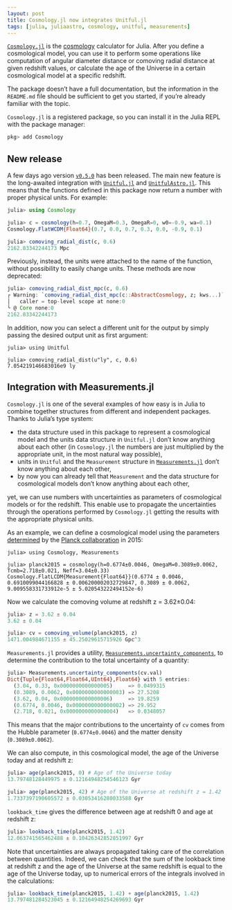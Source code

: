 ```yaml
---
layout: post
title: Cosmology.jl now integrates Unitful.jl
tags: [julia, juliaastro, cosmology, unitful, measurements]
---
```


[`Cosmology.jl`](https://github.com/JuliaAstro/Cosmology.jl) is the
[cosmology](https://en.wikipedia.org/wiki/Physical_cosmology) calculator for
Julia.  After you define a cosmological model, you can use it to perform some
operations like computation of angular diameter distance or comoving radial
distance at given redshift values, or calculate the age of the Universe in a
certain cosmological model at a specific redshift.

The package doesn’t have a full documentation, but the information in the
`README.md` file should be sufficient to get you started, if you’re already
familiar with the topic.

`Cosmology.jl` is a registered package, so you can install it in the Julia REPL
with the package manager:

```julia
pkg> add Cosmology
```

## New release

A few days ago version
[`v0.5.0`](https://github.com/JuliaAstro/Cosmology.jl/releases/tag/v0.5.0) has
been released.  The main new feature is the long-awaited integration with
[`Unitful.jl`](https://github.com/ajkeller34/Unitful.jl) and
[`UnitfulAstro.jl`](https://github.com/JuliaAstro/UnitfulAstro.jl).  This means
that the functions defined in this package now return a number with proper
physical units.  For example:

```julia
julia> using Cosmology

julia> c = cosmology(h=0.7, OmegaM=0.3, OmegaR=0, w0=-0.9, wa=0.1)
Cosmology.FlatWCDM{Float64}(0.7, 0.0, 0.7, 0.3, 0.0, -0.9, 0.1)

julia> comoving_radial_dist(c, 0.6)
2162.83342244173 Mpc
```

Previously, instead, the units were attached to the name of the function,
without possibility to easily change units.  These methods are now deprecated:

```julia
julia> comoving_radial_dist_mpc(c, 0.6)
┌ Warning: `comoving_radial_dist_mpc(c::AbstractCosmology, z; kws...)` is deprecated, use `ustrip(comoving_radial_dist(c::AbstractCosmology, z; kws...))` instead.
│   caller = top-level scope at none:0
└ @ Core none:0
2162.83342244173
```

In addition, now you can select a different unit for the output by simply
passing the desired output unit as first argument:

```
julia> using Unitful

julia> comoving_radial_dist(u"ly", c, 0.6)
7.054219146683016e9 ly
```

## Integration with Measurements.jl

`Cosmology.jl` is one of the several examples of how easy is in Julia to combine
together structures from different and independent packages.  Thanks to Julia’s
type system:

* the data structure used in this package to represent a cosmological model and
  the units data structure in `Unitful.jl` don’t know anything about each other
  (in `Cosmology.jl` the numbers are just multiplied by the appropriate unit, in
  the most natural way possible),
* units in `Unitful` and the `Measurement` structure in
  [`Measurements.jl`](https://github.com/JuliaPhysics/Measurements.jl) don’t
  know anything about each other,
* by now you can already tell that `Measurement` and the data structure for
  cosmological models don’t know anything about each other,

yet, we can use numbers with uncertainties as parameters of cosmological models
or for the redshift.  This enable use to propagate the uncertainties through the
operations performed by `Cosmology.jl` getting the results with the appropriate
physical units.

As an example, we can define a cosmological model using the parameters
[determined](https://arxiv.org/abs/1502.01589) by the [Planck
collaboration](https://en.wikipedia.org/wiki/Planck_(spacecraft)) in 2015:

```
julia> using Cosmology, Measurements

julia> planck2015 = cosmology(h=0.6774±0.0046, OmegaM=0.3089±0.0062, Tcmb=2.718±0.021, Neff=3.04±0.33)
Cosmology.FlatLCDM{Measurement{Float64}}(0.6774 ± 0.0046, 0.6910099044166828 ± 0.006200002032729847, 0.3089 ± 0.0062, 9.009558331733912e-5 ± 5.020543222494152e-6)
```

Now we calculate the comoving volume at redshift z = 3.62±0.04:

```julia
julia> z = 3.62 ± 0.04
3.62 ± 0.04

julia> cv = comoving_volume(planck2015, z)
1471.004984671155 ± 45.25029615715926 Gpc^3
```

`Measurements.jl` provides a utility,
[`Measurements.uncertainty_components`](https://juliaphysics.github.io/Measurements.jl/stable/usage.html#Uncertainty-Contribution-1),
to determine the contribution to the total uncertainty of a quantity:

```julia
julia> Measurements.uncertainty_components(cv.val)
Dict{Tuple{Float64,Float64,UInt64},Float64} with 5 entries:
  (3.04, 0.33, 0x0000000000000005)     => 0.0499315
  (0.3089, 0.0062, 0x0000000000000003) => 27.5208
  (3.62, 0.04, 0x0000000000000006)     => 19.8259
  (0.6774, 0.0046, 0x0000000000000002) => 29.952
  (2.718, 0.021, 0x0000000000000004)   => 0.0348057
```

This means that the major contributions to the uncertainty of `cv` comes from
the Hubble parameter (`0.6774±0.0046`) and the matter density (`0.3089±0.0062`).

We can also compute, in this cosmological model, the age of the Universe today
and at redshift z:

```julia
julia> age(planck2015, 0) # Age of the Universe today
13.79748128449975 ± 0.12164948254546123 Gyr

julia> age(planck2015, 42) # Age of the Universe at redshift z = 1.42
1.7337397190605572 ± 0.03053416280033588 Gyr
```

`lookback_time` gives the difference between age at redshift 0 and age at
redshift z:

```julia
julia> lookback_time(planck2015, 1.42)
12.063741565462488 ± 0.10426342852851997 Gyr
```

Note that uncertainties are always propagated taking care of the correlation
between quantities.  Indeed, we can check that the sum of the lookback time at
redshift z and the age of the Universe at the same redshift is equal to the age
of the Universe today, up to numerical errors of the integrals involved in the
calculations:

```julia
julia> lookback_time(planck2015, 1.42) + age(planck2015, 1.42)
13.797481284523045 ± 0.12164948254269693 Gyr
```

<!-- Local Variables: -->
<!-- ispell-local-dictionary: "american" -->
<!-- End: -->

